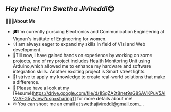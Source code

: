 *Hey there! I'm Swetha Jivireddi*😊
--------------------------
👨🏻‍💻**About Me**

- 🎓I'm currently pursuing Electronics and Communication Engineering at Vignan's institute of Engineering for women.
- 💡I am always eager to expand my skills in field of Vlsi and Web development.
- 🌱Till now, I have gained hands on experience by working on some projects, one of my project includes Health Monitoring Unit using Arduino,which allowed me to enhance my hardware and software integration skills. Another exciting project is Smart street lights.
- 🚀I strive to apply my knowledge to create real-world solutions that make a difference.
- 📄  Please have a look at my [Résumé(https://drive.google.com/file/d/1lSqZA2t8net9sG8SAVKPuV5AiVzAFG5y/view?usp=sharing)] for more details about me!
- ✉  You can shoot me an email at swethajivireddi@gmail.com....







